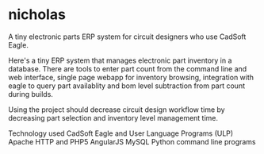 nicholas
========

A tiny electronic parts ERP system for circuit designers who use CadSoft Eagle.

Here's a tiny ERP system that manages electronic part inventory in a database. There are tools to enter part count from the command line and web interface, single page webapp for inventory browsing, integration with eagle to query part availablity and bom level subtraction from part count during builds.

Using the project should decrease circuit design workflow time by decreasing part selection and inventory level management time. 

Technology used
   CadSoft Eagle and User Language Programs (ULP)
   Apache HTTP and PHP5
   AngularJS
   MySQL
   Python command line programs
   
   

